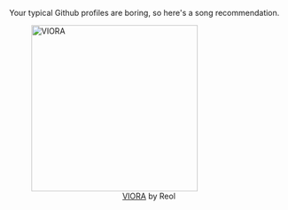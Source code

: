 Your typical Github profiles are boring, so here's a song recommendation.
<figure><img width="300" height="300" src="https://i.scdn.co/image/ab67616d0000b2737eb0b6f27578d87476a12667" alt="VIORA" /><figcaption align="center"><a href="https://open.spotify.com/track/5eGKu7tJ56GQgBvDb8EZFv" target="_blank">VIORA</a> by Reol</figcaption></figure>
